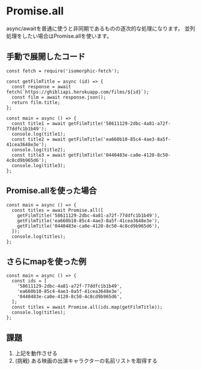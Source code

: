# Promise.all

async/awaitを普通に使うと非同期であるものの逐次的な処理になります。
並列処理をしたい場合はPromise.allを使います。

## 手動で展開したコード

```
const fetch = require('isomorphic-fetch');

const getFilmTitle = async (id) => {
  const response = await fetch(`https://ghibliapi.herokuapp.com/films/${id}`);
  const film = await response.json();
  return film.title;
};

const main = async () => {
  const title1 = await getFilmTitle('58611129-2dbc-4a81-a72f-77ddfc1b1b49');
  console.log(title1);
  const title2 = await getFilmTitle('ea660b10-85c4-4ae3-8a5f-41cea3648e3e');
  console.log(title2);
  const title3 = await getFilmTitle('0440483e-ca0e-4120-8c50-4c8cd9b965d6');
  console.log(title3);
};
```

## Promise.allを使った場合

```
const main = async () => {
  const titles = await Promise.all([
    getFilmTitle('58611129-2dbc-4a81-a72f-77ddfc1b1b49'),
    getFilmTitle('ea660b10-85c4-4ae3-8a5f-41cea3648e3e'),
    getFilmTitle('0440483e-ca0e-4120-8c50-4c8cd9b965d6'),
  ]);
  console.log(titles);
};
```

## さらにmapを使った例

```
const main = async () => {
  const ids = [
    '58611129-2dbc-4a81-a72f-77ddfc1b1b49',
    'ea660b10-85c4-4ae3-8a5f-41cea3648e3e',
    '0440483e-ca0e-4120-8c50-4c8cd9b965d6',
  ];
  const titles = await Promise.all(ids.map(getFilmTitle));
  console.log(titles);
};
```

## 課題

1. 上記を動作させる
2. (挑戦) ある映画の出演キャラクターの名前リストを取得する
